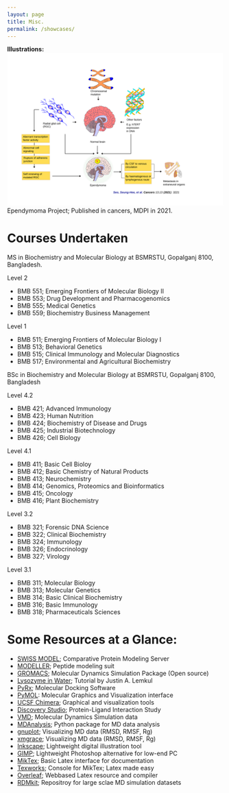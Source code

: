 ```yaml
---
layout: page
title: Misc.
permalink: /showcases/
---
```


**Illustrations:**
![Ependymoma](/images/ependymoma.svg)
Ependymoma Project; Published in cancers, MDPI in 2021.


# Courses Undertaken
MS in Biochemistry and Molecular Biology at BSMRSTU, Gopalganj 8100, Bangladesh.<br>

Level 2
- BMB 551; Emerging Frontiers of Molecular Biology II
- BMB 553; Drug Development and Pharmacogenomics
- BMB 555; Medical Genetics
- BMB 559; Biochemistry Business Management

Level 1
- BMB 511; Emerging Frontiers of Molecular Biology I
- BMB 513; Behavioral Genetics
- BMB 515; Clinical Immunology and Molecular Diagnostics
- BMB 517; Environmental and Agricultural Biochemistry

BSc in Biochemistry and Molecular Biology at BSMRSTU, Gopalganj 8100, Bangladesh

Level 4.2
- BMB 421; Advanced Immunology
- BMB 423; Human Nutrition
- BMB 424; Biochemistry of Disease and Drugs
- BMB 425; Industrial Biotechnology
- BMB 426; Cell Biology

Level 4.1
- BMB 411; Basic Cell Bioloy
- BMB 412; Basic Chemistry of Natural Products
- BMB 413; Neurochemistry
- BMB 414; Genomics, Proteomics and Bioinformatics
- BMB 415; Oncology
- BMB 416; Plant Biochemistry

Level 3.2
- BMB 321; Forensic DNA Science
- BMB 322; Clinical Biochemistry
- BMB 324; Immunology
- BMB 326; Endocrinology
- BMB 327; Virology

Level 3.1
- BMB 311; Molecular Biology
- BMB 313; Molecular Genetics
- BMB 314; Basic Clinical Biochemistry
- BMB 316; Basic Immunology
- BMB 318; Pharmaceuticals Sciences



# Some Resources at a Glance:
- [SWISS MODEL](https://swissmodel.expasy.org/interactive); Comparative Protein Modeling Server
- [MODELLER](https://salilab.org/modeller/); Peptide modeling suit
- [GROMACS](https://www.gromacs.org/); Molecular Dynamics Simulation Package (Open source)
- [Lysozyme in Water](http://www.mdtutorials.com/gmx/lysozyme/index.html); Tutorial by Justin A. Lemkul
- [PyRx](https://pyrx.sourceforge.io/); Molecular Docking Software
- [PyMOL](https://pymol.org/2/): Molecular Graphics and Visualization interface
- [UCSF Chimera](https://www.cgl.ucsf.edu/chimera/); Graphical and visualization tools
- [Discovery Studio](https://discover.3ds.com/discovery-studio-visualizer-download); Protein-Ligand Interaction Study
- [VMD](https://www.ks.uiuc.edu/Research/vmd/); Molecular Dynamics Simulation data
- [MDAnalysis](https://www.mdanalysis.org/); Python package for MD data analysis
- [gnuplot](http://www.gnuplot.info/); Visualizing MD data (RMSD, RMSF, Rg)
- [xmgrace](https://plasma-gate.weizmann.ac.il/Grace/); Visualizing MD data (RMSD, RMSF, Rg)
- [Inkscape](https://inkscape.org/); Lightweight digital illustration tool
- [GIMP](https://www.gimp.org/); Lightweight Photoshop alternative for low-end PC
- [MikTex](https://miktex.org/download); Basic Latex interface for documentation
- [Texworks](https://miktex.org/download); Console for MikTex; Latex made easy
- [Overleaf](https://www.overleaf.com/project); Webbased Latex resource and compiler
- [RDMkit](https://rdmkit.elixir-europe.org/biomolecular_simulation_data.html); Repositroy for large sclae MD simulation datasets
